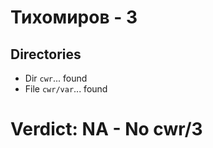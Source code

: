 # Тихомиров - 3
## Directories
- Dir `cwr`... found
- File `cwr/var`... found
# Verdict: **NA** - No cwr/3
